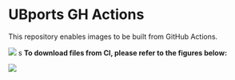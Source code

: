 # UBports GH Actions
This repository enables images to be built from GitHub Actions.

![](https://github.com/ubports-santoni/ubports-ci/workflows/Build%20System%20Image/badge.svg)
s
**To download files from CI, please refer to the figures below:**

![](https://github.com/ubports-santoni/ubports-ci/raw/master/images/Screenshot_20200114_024916.png)

